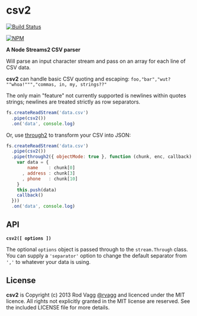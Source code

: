 # csv2

[![Build Status](https://secure.travis-ci.org/rvagg/csv2.png)](http://travis-ci.org/rvagg/csv2)

[![NPM](https://nodei.co/npm/csv2.png?compact=true)](https://nodei.co/npm/csv2/) 

**A Node Streams2 CSV parser**

Will parse an input character stream and pass on an array for each line of CSV data.

**csv2** can handle basic CSV quoting and escaping: `foo,"bar","wut? ""whoa!""","commas, in, my, strings??"`

The only main "feature" not currently supported is newlines within quotes strings; newlines are treated strictly as row separators.

```js
fs.createReadStream('data.csv')
  .pipe(csv2())
  .on('data', console.log)
```

Or, use [through2](https://github.com/rvagg/through2) to transform your CSV into JSON:

```js
fs.createReadStream('data.csv')
  .pipe(csv2())
  .pipe(through2({ objectMode: true }, function (chunk, enc, callback) {
    var data = {
        name    : chunk[0]
      , address : chunk[3]
      , phone   : chunk[10]
    }
    this.push(data)
    callback()
  }))
  .on('data', console.log)
```

## API

<b><code>csv2([ options ])</code></b>

The optional `options` object is passed through to the `stream.Through` class. You can supply a `'separator'` option to change the default separator from `','` to whatever your data is using.

## License

**csv2** is Copyright (c) 2013 Rod Vagg [@rvagg](https://twitter.com/rvagg) and licenced under the MIT licence. All rights not explicitly granted in the MIT license are reserved. See the included LICENSE file for more details.
